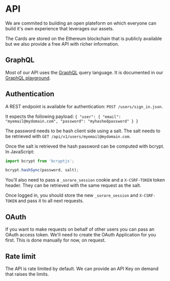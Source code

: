 # API

We are commited to building an open plateform on which everyone can build it's own experience that leverages our assets.

The Cards are stored on the Ethereum blockchain that is publicly available but we also provide a free API with richer information.

## GraphQL

Most of our API uses the [GraphQL](https://graphql.org/) query language. It is documented in our [GraphQL playground](https://api.sorare.com/graphql/playground).

## Authentication

A REST endpoint is available for authentication: `POST /users/sign_in.json`.

It expects the following payload: `{ "user": { "email": "myemail@mydomain.com", "password": "myhashedpassword" } }`

The password needs to be hash client side using a salt. The salt needs to be retrieved with `GET /api/v1/users/myemail@mydomain.com`.

Once the salt is retrieved the hash password can be computed with bcrypt. In JavaScript:

```javascript
import bcrypt from 'bcryptjs';

bcrypt.hashSync(password, salt);
```

You'll also need to pass a `_sorare_session` cookie and a `X-CSRF-TOKEN` token header. They can be retrieved with the same request as the salt.

Once logged in, you should store the new `_sorare_session` and `X-CSRF-TOKEN` and pass it to all next requests.

## OAuth

If you want to make requests on behalf of other users you can pass an OAuth access token. We'll need to create the OAuth Application for you first. This is done manually for now, on request.

## Rate limit

The API is rate limited by default. We can provide an API Key on demand that raises the limits.

